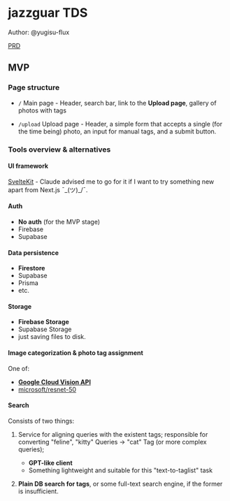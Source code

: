# jazzguar TDS

Author: @yugisu-flux

[PRD](PRD.md)

## MVP

### Page structure

- `/` Main page - Header, search bar, link to the **Upload page**, gallery of photos with tags

- `/upload` Upload page - Header, a simple form that accepts a single (for the time being) photo, an input for manual tags, and a submit button.

### Tools overview & alternatives

#### UI framework

[SvelteKit](https://kit.svelte.dev/) - Claude advised me to go for it if I want to try something new apart from Next.js ¯\_(ツ)\_/¯.

#### Auth

- **No auth** (for the MVP stage)
- Firebase
- Supabase

#### Data persistence

- **Firestore**
- Supabase
- Prisma
- etc.

#### Storage

- **Firebase Storage**
- Supabase Storage
- just saving files to disk.

#### Image categorization & photo tag assignment

One of:

- [**Google Cloud Vision API**](https://cloud.google.com/vision)
- [microsoft/resnet-50](https://huggingface.co/microsoft/resnet-50)

#### Search

Consists of two things:

1. Service for aligning queries with the existent tags; responsible for converting "feline", "kitty" Queries -> "cat" Tag (or more complex queries);

   - **GPT-like client**
   - Something lightweight and suitable for this "text-to-taglist" task

2. **Plain DB search for tags**, or some full-text search engine, if the former is insufficient.
